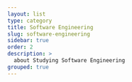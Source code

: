 ```yaml
---
layout: list
type: category
title: Software Engineering
slug: software-engineering
sidebar: true
order: 2
description: >
  about Studying Software Engineering
grouped: true
---
```

